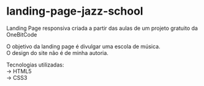 # landing-page-jazz-school
 Landing Page responsiva criada a partir das aulas de um projeto gratuito da OneBitCode

 O objetivo da landing page é divulgar uma escola de música. <br>
 O design do site não é de minha autoria.

 Tecnologias utilizadas: <br>
 -> HTML5 <br>
 -> CSS3
